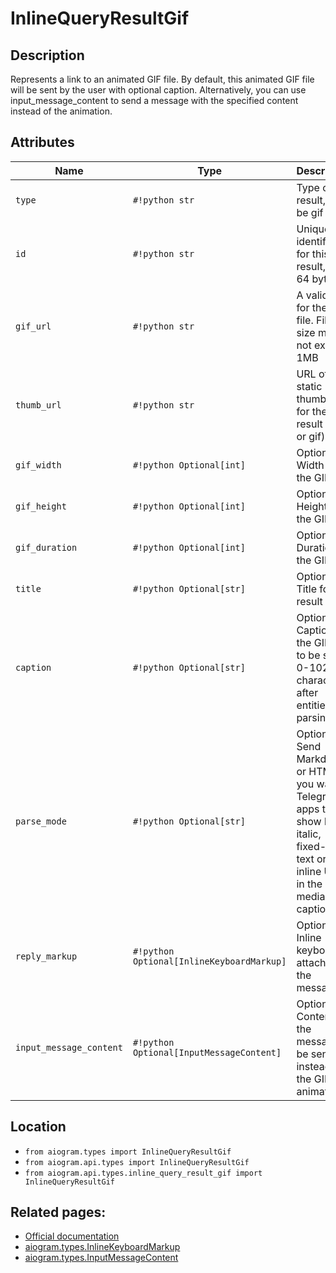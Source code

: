 # InlineQueryResultGif

## Description

Represents a link to an animated GIF file. By default, this animated GIF file will be sent by the user with optional caption. Alternatively, you can use input_message_content to send a message with the specified content instead of the animation.


## Attributes

| Name | Type | Description |
| - | - | - |
| `type` | `#!python str` | Type of the result, must be gif |
| `id` | `#!python str` | Unique identifier for this result, 1-64 bytes |
| `gif_url` | `#!python str` | A valid URL for the GIF file. File size must not exceed 1MB |
| `thumb_url` | `#!python str` | URL of the static thumbnail for the result (jpeg or gif) |
| `gif_width` | `#!python Optional[int]` | Optional. Width of the GIF |
| `gif_height` | `#!python Optional[int]` | Optional. Height of the GIF |
| `gif_duration` | `#!python Optional[int]` | Optional. Duration of the GIF |
| `title` | `#!python Optional[str]` | Optional. Title for the result |
| `caption` | `#!python Optional[str]` | Optional. Caption of the GIF file to be sent, 0-1024 characters after entities parsing |
| `parse_mode` | `#!python Optional[str]` | Optional. Send Markdown or HTML, if you want Telegram apps to show bold, italic, fixed-width text or inline URLs in the media caption. |
| `reply_markup` | `#!python Optional[InlineKeyboardMarkup]` | Optional. Inline keyboard attached to the message |
| `input_message_content` | `#!python Optional[InputMessageContent]` | Optional. Content of the message to be sent instead of the GIF animation |



## Location

- `from aiogram.types import InlineQueryResultGif`
- `from aiogram.api.types import InlineQueryResultGif`
- `from aiogram.api.types.inline_query_result_gif import InlineQueryResultGif`

## Related pages:

- [Official documentation](https://core.telegram.org/bots/api#inlinequeryresultgif)
- [aiogram.types.InlineKeyboardMarkup](../types/inline_keyboard_markup.md)
- [aiogram.types.InputMessageContent](../types/input_message_content.md)
